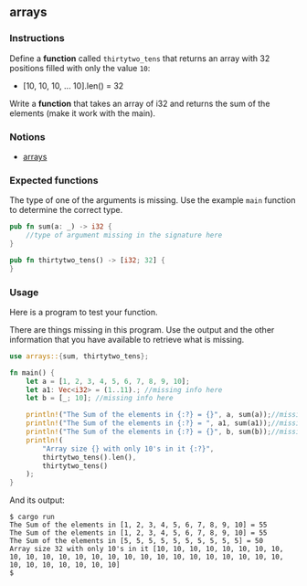 ## arrays

### Instructions

Define a **function** called `thirtytwo_tens` that returns an array with 32 positions filled with only the value `10`:

- [10, 10, 10, ... 10].len()
  = 32

Write a **function** that takes an array of i32 and returns the sum of the elements (make it work with the main).

### Notions

- [arrays](https://doc.rust-lang.org/std/primitive.array.html)

### Expected functions

The type of one of the arguments is missing. Use the example `main` function to determine the correct type.

```rust
pub fn sum(a: _) -> i32 {
	//type of argument missing in the signature here
}

pub fn thirtytwo_tens() -> [i32; 32] {
}
```

### Usage

Here is a program to test your function.

There are things missing in this program. Use the output and the other information that you have available to retrieve what is missing.

```rust
use arrays::{sum, thirtytwo_tens};

fn main() {
	let a = [1, 2, 3, 4, 5, 6, 7, 8, 9, 10];
	let a1: Vec<i32> = (1..11).; //missing info here
	let b = [_; 10]; //missing info here

	println!("The Sum of the elements in {:?} = {}", a, sum(a));//missing info here
	println!("The Sum of the elements in {:?} = ", a1, sum(a1));//missing info here
	println!("The Sum of the elements in {:?} = {}", b, sum(b));//missing info here
	println!(
		"Array size {} with only 10's in it {:?}",
		thirtytwo_tens().len(),
		thirtytwo_tens()
	);
}
```

And its output:

```console
$ cargo run
The Sum of the elements in [1, 2, 3, 4, 5, 6, 7, 8, 9, 10] = 55
The Sum of the elements in [1, 2, 3, 4, 5, 6, 7, 8, 9, 10] = 55
The Sum of the elements in [5, 5, 5, 5, 5, 5, 5, 5, 5, 5] = 50
Array size 32 with only 10's in it [10, 10, 10, 10, 10, 10, 10, 10, 10, 10, 10, 10, 10, 10, 10, 10, 10, 10, 10, 10, 10, 10, 10, 10, 10, 10, 10, 10, 10, 10, 10, 10]
$
```
